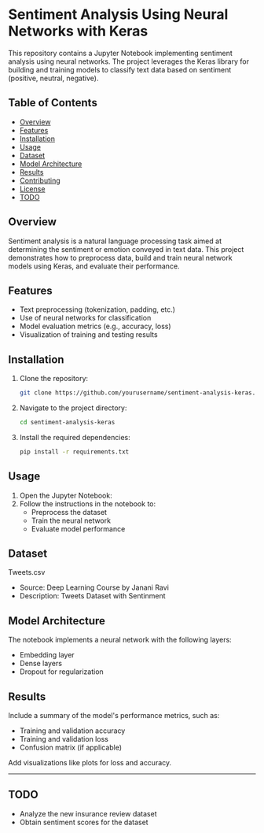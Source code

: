 # Sentiment Analysis Using Neural Networks with Keras

This repository contains a Jupyter Notebook implementing sentiment analysis using neural networks. The project leverages the Keras library for building and training models to classify text data based on sentiment (positive, neutral, negative).

## Table of Contents

- [Overview](#overview)
- [Features](#features)
- [Installation](#installation)
- [Usage](#usage)
- [Dataset](#dataset)
- [Model Architecture](#model-architecture)
- [Results](#results)
- [Contributing](#contributing)
- [License](#license)
- [TODO](#todo)

## Overview

Sentiment analysis is a natural language processing task aimed at determining the sentiment or emotion conveyed in text data. This project demonstrates how to preprocess data, build and train neural network models using Keras, and evaluate their performance.

## Features

- Text preprocessing (tokenization, padding, etc.)
- Use of neural networks for classification
- Model evaluation metrics (e.g., accuracy, loss)
- Visualization of training and testing results

## Installation

1. Clone the repository:
   ```bash
   git clone https://github.com/yourusername/sentiment-analysis-keras.git
   ```
2. Navigate to the project directory:
   ```bash
   cd sentiment-analysis-keras
   ```
3. Install the required dependencies:
   ```bash
   pip install -r requirements.txt
   ```

## Usage

1. Open the Jupyter Notebook:
2. Follow the instructions in the notebook to:
   - Preprocess the dataset
   - Train the neural network
   - Evaluate model performance

## Dataset
Tweets.csv

- Source: Deep Learning Course by Janani Ravi
- Description: Tweets Dataset with Sentinment 

## Model Architecture

The notebook implements a neural network with the following layers:

- Embedding layer
- Dense layers
- Dropout for regularization


## Results

Include a summary of the model's performance metrics, such as:

- Training and validation accuracy
- Training and validation loss
- Confusion matrix (if applicable)

Add visualizations like plots for loss and accuracy.


---

## TODO

- Analyze the new insurance review dataset
- Obtain sentiment scores for the dataset
